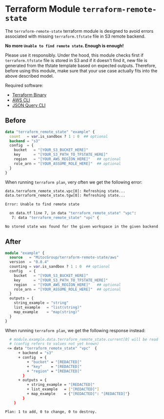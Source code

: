 # Terraform Module `terraform-remote-state`
The `terraform-remote-state` terraform module is designed to avoid errors
associated with missing `terraform.tfstate` file in S3 remote backend.

**No more `Unable to find remote state`. Enough is enough!**

Please use it responsibly. Under the hood, this module checks first
if `terraform.tfstate` file is stored in S3 and if it doesn't find it,
new file is generated from the tfstate template based on expected outputs.
Therefore, before using this module, make sure that your use case actually
fits into the above described model.

Required software:
* [Terraform Binary](https://www.terraform.io/downloads.html)
* [AWS CLI](https://aws.amazon.com/cli/)
* [JSON Query CLI](https://stedolan.github.io/jq/)

## Before
```tf
data "terraform_remote_state" "example" {
  count   = var.is_sandbox ? 1 : 0  ## optional
  backend = "s3"
  config  = {
    bucket   = "[YOUR_S3_BUCKET_HERE]"
    key      = "[YOUR_S3_PATH_TO_TFSTATE_HERE]"
    region   = "[YOUR_AWS_REGION_HERE]"   ## optional
    role_arn = "[YOUR_ASSUME_ROLE_HERE]"  ## optional
  }
}
```

When running `terraform plan`, very often we get the following error:
```sh
data.terraform_remote_state.vpc[0]: Refreshing state...
data.terraform_remote_state.tgw[0]: Refreshing state...

Error: Unable to find remote state

  on data.tf line 7, in data "terraform_remote_state" "vpc":
   7: data "terraform_remote_state" "vpc" {

No stored state was found for the given workspace in the given backend.
```

## After
```tf
module "example" {
  source   = "MitocGroup/terraform-remote-state/aws"
  version  = "0.0.4"
  counting = var.is_sandbox ? 1 : 0  ## optional
  config   = {
    bucket   = "[YOUR_S3_BUCKET_HERE]"
    key      = "[YOUR_S3_PATH_TO_TFSTATE_HERE]"
    region   = "[YOUR_AWS_REGION_HERE]"   ## optional
    role_arn = "[YOUR_ASSUME_ROLE_HERE]"  ## optional
  }
  outputs = {
    string_example = "string"
    list_example   = "list(string)"
    map_example    = "map(string)"
  }
}
```

When running `terraform plan`, we get the following response instead:
```sh
  # module.example.data.terraform_remote_state.current[0] will be read during apply
  # (config refers to values not yet known)
 <= data "terraform_remote_state" "vpc"  {
      + backend = "s3"
      + config  = {
          + "bucket" = "[REDACTED]"
          + "key"    = "[REDACTED]"
          + "region" = "[REDACTED]"
        }
      + outputs = {
          + string_example = "[REDACTED]"
          + list_example   = ["[REDACTED]"]
          + map_example    = {"[REDACTED]": "[REDACTED]"}
        }
    }

Plan: 1 to add, 0 to change, 0 to destroy.

```
